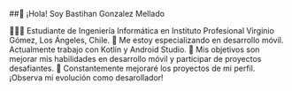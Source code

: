 ##👋 ¡Hola! Soy Bastihan Gonzalez Mellado

👨🏻‍💻 Estudiante de Ingeniería Informática en Instituto Profesional Virginio Gómez, Los Ángeles, Chile.
🚀 Me estoy especializando en desarrollo móvil. Actualmente trabajo con Kotlin y Android Studio.
🎯 Mis objetivos son mejorar mis habilidades en desarrollo móvil y participar de proyectos desafiantes.
🌟 Constantemente mejoraré los proyectos de mi perfil. ¡Observa mi evolución como desarollador!
